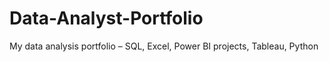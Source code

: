 # Data-Analyst-Portfolio
My data analysis portfolio – SQL, Excel, Power BI projects, Tableau, Python
